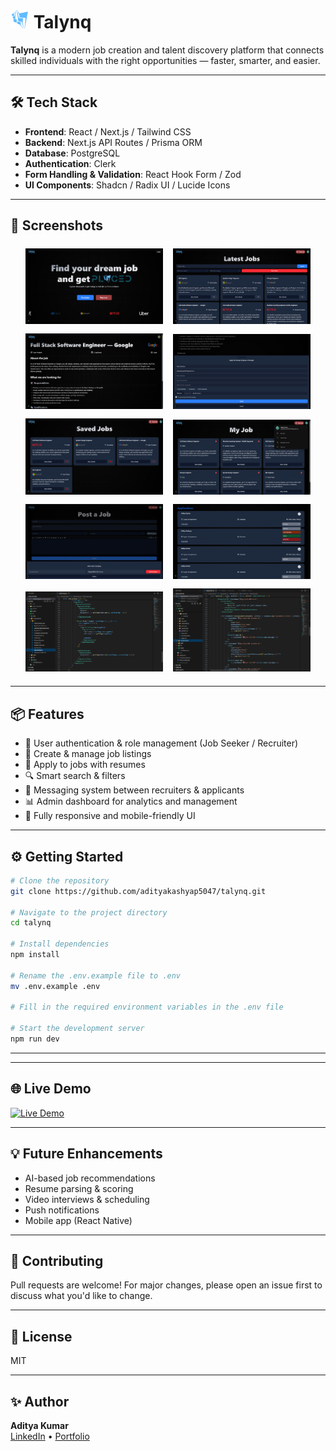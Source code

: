 # <img src="public/talynq/talynq-icon.png" height="30"/> Talynq

**Talynq** is a modern job creation and talent discovery platform that connects skilled individuals with the right opportunities — faster, smarter, and easier.

---

## 🛠️ Tech Stack

- **Frontend**: React / Next.js / Tailwind CSS 
- **Backend**: Next.js API Routes / Prisma ORM  
- **Database**: PostgreSQL 
- **Authentication**: Clerk  
- **Form Handling & Validation**: React Hook Form / Zod  
- **UI Components**: Shadcn / Radix UI / Lucide Icons  

---

## 📸 Screenshots

<div align="center">
  <img src="public/project/talynq-1.png" alt="Kanvix Screenshot 1" width="220" style="margin: 6px;" />
  <img src="public/project/talynq-2.png" alt="Kanvix Screenshot 2" width="220" style="margin: 6px;" />
  <img src="public/project/talynq-3.png" alt="Kanvix Screenshot 3" width="220" style="margin: 6px;" />
  <img src="public/project/talynq-4.png" alt="Kanvix Screenshot 4" width="220" style="margin: 6px;" />
  <img src="public/project/talynq-5.png" alt="Kanvix Screenshot 5" width="220" style="margin: 6px;" />
  <img src="public/project/talynq-6.png" alt="Kanvix Screenshot 6" width="220" style="margin: 6px;" />
  <img src="public/project/talynq-7.png" alt="Kanvix Screenshot 7" width="220" style="margin: 6px;" />
  <img src="public/project/talynq-8.png" alt="Kanvix Screenshot 8" width="220" style="margin: 6px;" />
  <img src="public/project/talynq-code-1.png" alt="Kanvix Screenshot 8" width="220" style="margin: 6px;" />
  <img src="public/project/talynq-code-2.png" alt="Kanvix Screenshot 8" width="220" style="margin: 6px;" />
</div>

---

## 📦 Features

- 👤 User authentication & role management (Job Seeker / Recruiter)
- 📄 Create & manage job listings
- 📝 Apply to jobs with resumes
- 🔍 Smart search & filters
- 💬 Messaging system between recruiters & applicants
- 📊 Admin dashboard for analytics and management
- 📱 Fully responsive and mobile-friendly UI

---

## ⚙️ Getting Started

```bash
# Clone the repository
git clone https://github.com/adityakashyap5047/talynq.git

# Navigate to the project directory
cd talynq

# Install dependencies
npm install

# Rename the .env.example file to .env
mv .env.example .env

# Fill in the required environment variables in the .env file

# Start the development server
npm run dev

```
---

---

## 🌐 Live Demo
[![Live Demo](https://img.shields.io/badge/Live-Kanvix-blue?style=for-the-badge)](https://talynq.vercel.app)

---

## 💡 Future Enhancements

- AI-based job recommendations
- Resume parsing & scoring
- Video interviews & scheduling
- Push notifications
- Mobile app (React Native)

---

## 🤝 Contributing

Pull requests are welcome! For major changes, please open an issue first to discuss what you'd like to change.

---

## 📄 License

MIT

---

## ✨ Author

**Aditya Kumar**  
[LinkedIn](https://linkedin.com/in/adityakashyap5047) • [Portfolio](https://adityakashyap5047.vercel.app)

